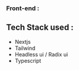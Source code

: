 ### Front-end :

## Tech Stack used :
 - Nextjs
 - Tailwind
 - Headless ui / Radix ui
 - Typescript
